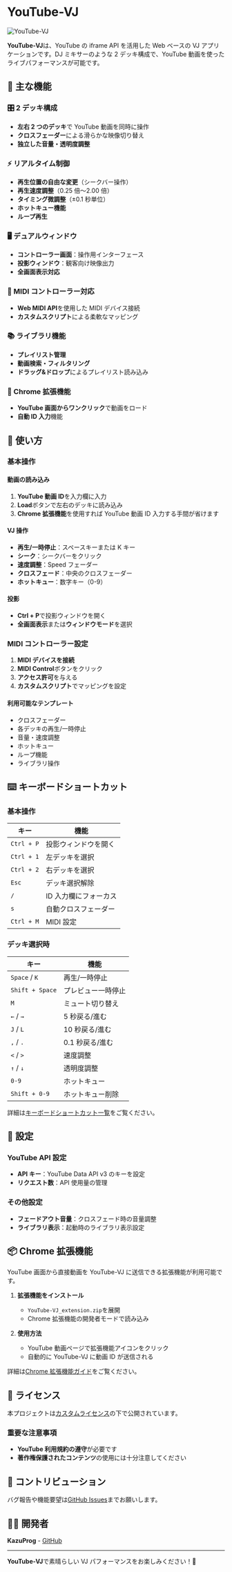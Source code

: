 # YouTube-VJ

![YouTube-VJ](./favicon.ico)

**YouTube-VJ**は、YouTube の iframe API を活用した Web ベースの VJ アプリケーションです。DJ ミキサーのような 2 デッキ構成で、YouTube 動画を使ったライブパフォーマンスが可能です。

## 🎵 主な機能

### 🎛️ 2 デッキ構成

- **左右 2 つのデッキ**で YouTube 動画を同時に操作
- **クロスフェーダー**による滑らかな映像切り替え
- **独立した音量・透明度調整**

### ⚡ リアルタイム制御

- **再生位置の自由な変更**（シークバー操作）
- **再生速度調整**（0.25 倍〜2.00 倍）
- **タイミング微調整**（±0.1 秒単位）
- **ホットキュー機能**
- **ループ再生**

### 🖥️ デュアルウィンドウ

- **コントローラー画面**：操作用インターフェース
- **投影ウィンドウ**：観客向け映像出力
- **全画面表示対応**

### 🎹 MIDI コントローラー対応

- **Web MIDI API**を使用した MIDI デバイス接続
- **カスタムスクリプト**による柔軟なマッピング

### 📚 ライブラリ機能

- **プレイリスト管理**
- **動画検索・フィルタリング**
- **ドラッグ&ドロップ**によるプレイリスト読み込み

### 🔧 Chrome 拡張機能

- **YouTube 画面からワンクリック**で動画をロード
- **自動 ID 入力**機能

## 🚀 使い方

### 基本操作

#### 動画の読み込み

1. **YouTube 動画 ID**を入力欄に入力
2. **Load**ボタンで左右のデッキに読み込み
3. **Chrome 拡張機能**を使用すれば YouTube 動画 ID 入力する手間が省けます

#### VJ 操作

- **再生/一時停止**：スペースキーまたは K キー
- **シーク**：シークバーをクリック
- **速度調整**：Speed フェーダー
- **クロスフェード**：中央のクロスフェーダー
- **ホットキュー**：数字キー（0-9）

#### 投影

- **Ctrl + P**で投影ウィンドウを開く
- **全画面表示**または**ウィンドウモード**を選択

### MIDI コントローラー設定

1. **MIDI デバイスを接続**
2. **MIDI Control**ボタンをクリック
3. **アクセス許可**を与える
4. **カスタムスクリプト**でマッピングを設定

#### 利用可能なテンプレート

- クロスフェーダー
- 各デッキの再生/一時停止
- 音量・速度調整
- ホットキュー
- ループ機能
- ライブラリ操作

## ⌨️ キーボードショートカット

### 基本操作

| キー       | 機能                  |
| ---------- | --------------------- |
| `Ctrl + P` | 投影ウィンドウを開く  |
| `Ctrl + 1` | 左デッキを選択        |
| `Ctrl + 2` | 右デッキを選択        |
| `Esc`      | デッキ選択解除        |
| `/`        | ID 入力欄にフォーカス |
| `s`        | 自動クロスフェーダー  |
| `Ctrl + M` | MIDI 設定             |

### デッキ選択時

| キー            | 機能               |
| --------------- | ------------------ |
| `Space` / `K`   | 再生/一時停止      |
| `Shift + Space` | プレビュー一時停止 |
| `M`             | ミュート切り替え   |
| `←` / `→`       | 5 秒戻る/進む      |
| `J` / `L`       | 10 秒戻る/進む     |
| `,` / `.`       | 0.1 秒戻る/進む    |
| `<` / `>`       | 速度調整           |
| `↑` / `↓`       | 透明度調整         |
| `0-9`           | ホットキュー       |
| `Shift + 0-9`   | ホットキュー削除   |

詳細は[キーボードショートカット一覧](./docs/keyboard-shortcut.html)をご覧ください。

## 🔧 設定

### YouTube API 設定

- **API キー**：YouTube Data API v3 のキーを設定
- **リクエスト数**：API 使用量の管理

### その他設定

- **フェードアウト音量**：クロスフェード時の音量調整
- **ライブラリ表示**：起動時のライブラリ表示設定

## 📦 Chrome 拡張機能

YouTube 画面から直接動画を YouTube-VJ に送信できる拡張機能が利用可能です。

1. **拡張機能をインストール**

   - `YouTube-VJ_extension.zip`を展開
   - Chrome 拡張機能の開発者モードで読み込み

2. **使用方法**
   - YouTube 動画ページで拡張機能アイコンをクリック
   - 自動的に YouTube-VJ に動画 ID が送信される

詳細は[Chrome 拡張機能ガイド](./docs/chrome-extension.html)をご覧ください。

## 📝 ライセンス

本プロジェクトは[カスタムライセンス](./LICENSE.md)の下で公開されています。

### 重要な注意事項

- **YouTube 利用規約の遵守**が必要です
- **著作権保護されたコンテンツ**の使用には十分注意してください

## 🤝 コントリビューション

バグ報告や機能要望は[GitHub Issues](https://github.com/KazuProg/YouTube-VJ/issues)までお願いします。

## 👨‍💻 開発者

**KazuProg** - [GitHub](https://github.com/KazuProg)

---

**YouTube-VJ**で素晴らしい VJ パフォーマンスをお楽しみください！🎉

